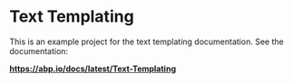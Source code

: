 # Text Templating

This is an example project for the text templating documentation. See the documentation:

**https://abp.io/docs/latest/Text-Templating**